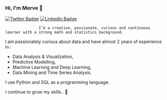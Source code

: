 ### Hi, I'm Merve :fairy:	

[![Twitter Badge](https://img.shields.io/badge/Twitter-Profile-informational?style=flat&logo=twitter&logoColor=white&color=1CA2F1)](https://twitter.com/mervgunak)
[![LinkedIn Badge](https://img.shields.io/badge/LinkedIn-Profile-informational?style=flat&logo=linkedin&logoColor=white&color=0D76A8)](https://www.linkedin.com/in/merve-gunak/)

                   I’m a creative, passionate, curious and continuous learner with a strong math and statistics background. 

I am passionately curious about data and have almost 2 years of experience in :

* Data Analysis & Visualization,
* Predictive Modelling,
* Machine Learning and Deep Learning,
* Data Mining and Time Series Analysis.

I use Python and SQL as a programming language.

I continue to grow my skills.. :bee:

